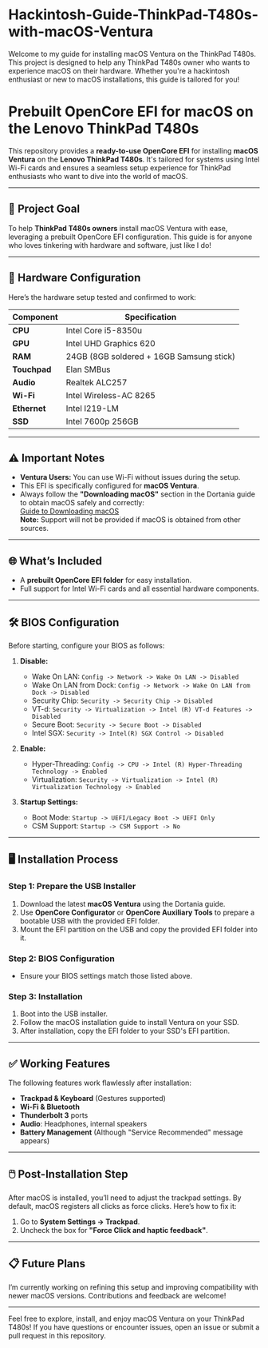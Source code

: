 # Hackintosh-Guide-ThinkPad-T480s-with-macOS-Ventura
Welcome to my guide for installing macOS Ventura on the ThinkPad T480s. This project is designed to help any ThinkPad T480s owner who wants to experience macOS on their hardware. Whether you're a hackintosh enthusiast or new to macOS installations, this guide is tailored for you!
# Prebuilt OpenCore EFI for macOS on the Lenovo ThinkPad T480s

This repository provides a **ready-to-use OpenCore EFI** for installing **macOS Ventura** on the **Lenovo ThinkPad T480s**. It's tailored for systems using Intel Wi-Fi cards and ensures a seamless setup experience for ThinkPad enthusiasts who want to dive into the world of macOS.

---

## 🎯 Project Goal

To help **ThinkPad T480s owners** install macOS Ventura with ease, leveraging a prebuilt OpenCore EFI configuration. This guide is for anyone who loves tinkering with hardware and software, just like I do!

---

## 🔧 Hardware Configuration

Here’s the hardware setup tested and confirmed to work:

| Component     | Specification                |
|---------------|------------------------------|
| **CPU**       | Intel Core i5-8350u          |
| **GPU**       | Intel UHD Graphics 620       |
| **RAM**       | 24GB (8GB soldered + 16GB Samsung stick) |
| **Touchpad**  | Elan SMBus                   |
| **Audio**     | Realtek ALC257               |
| **Wi-Fi**     | Intel Wireless-AC 8265      |
| **Ethernet**  | Intel I219-LM                |
| **SSD**       | Intel 7600p 256GB            |

---

## ⚠️ Important Notes

- **Ventura Users:** You can use Wi-Fi without issues during the setup.  
- This EFI is specifically configured for **macOS Ventura**.  
- Always follow the **"Downloading macOS"** section in the Dortania guide to obtain macOS safely and correctly:  
  [Guide to Downloading macOS](https://dortania.github.io/OpenCore-Install-Guide/installer-guide/windows-install.html#downloading-macos)  
  **Note:** Support will not be provided if macOS is obtained from other sources.

---

## 🌐 What’s Included

- A **prebuilt OpenCore EFI folder** for easy installation.  
- Full support for Intel Wi-Fi cards and all essential hardware components.

---

## 🛠 BIOS Configuration

Before starting, configure your BIOS as follows:

1. **Disable:**
   - Wake On LAN: `Config -> Network -> Wake On LAN -> Disabled`
   - Wake On LAN from Dock: `Config -> Network -> Wake On LAN from Dock -> Disabled`
   - Security Chip: `Security -> Security Chip -> Disabled`
   - VT-d: `Security -> Virtualization -> Intel (R) VT-d Features -> Disabled`
   - Secure Boot: `Security -> Secure Boot -> Disabled`
   - Intel SGX: `Security -> Intel(R) SGX Control -> Disabled`

2. **Enable:**
   - Hyper-Threading: `Config -> CPU -> Intel (R) Hyper-Threading Technology -> Enabled`
   - Virtualization: `Security -> Virtualization -> Intel (R) Virtualization Technology -> Enabled`

3. **Startup Settings:**
   - Boot Mode: `Startup -> UEFI/Legacy Boot -> UEFI Only`
   - CSM Support: `Startup -> CSM Support -> No`

---

## 🖥 Installation Process

### Step 1: Prepare the USB Installer
1. Download the latest **macOS Ventura** using the Dortania guide.
2. Use **OpenCore Configurator** or **OpenCore Auxiliary Tools** to prepare a bootable USB with the provided EFI folder.
3. Mount the EFI partition on the USB and copy the provided EFI folder into it.

### Step 2: BIOS Configuration
- Ensure your BIOS settings match those listed above.

### Step 3: Installation
1. Boot into the USB installer.
2. Follow the macOS installation guide to install Ventura on your SSD.
3. After installation, copy the EFI folder to your SSD's EFI partition.

---

## ✅ Working Features

The following features work flawlessly after installation:
- **Trackpad & Keyboard** (Gestures supported)
- **Wi-Fi & Bluetooth**
- **Thunderbolt 3** ports
- **Audio**: Headphones, internal speakers
- **Battery Management** (Although "Service Recommended" message appears)

---

## 🖱️ Post-Installation Step

After macOS is installed, you’ll need to adjust the trackpad settings. By default, macOS registers all clicks as force clicks. Here’s how to fix it:  
1. Go to **System Settings → Trackpad**.  
2. Uncheck the box for **"Force Click and haptic feedback"**.

---

## 📋 Future Plans

I’m currently working on refining this setup and improving compatibility with newer macOS versions. Contributions and feedback are welcome!

---

Feel free to explore, install, and enjoy macOS Ventura on your ThinkPad T480s! If you have questions or encounter issues, open an issue or submit a pull request in this repository.
